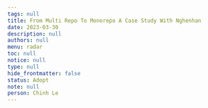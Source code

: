 ```yaml
---
tags: null
title: From Multi Repo To Monorepo A Case Study With Nghenhan
date: 2023-03-30
description: null
authors: null
menu: radar
toc: null
notice: null
type: null
hide_frontmatter: false
status: Adopt
note: null
person: Chinh Le
---
```


